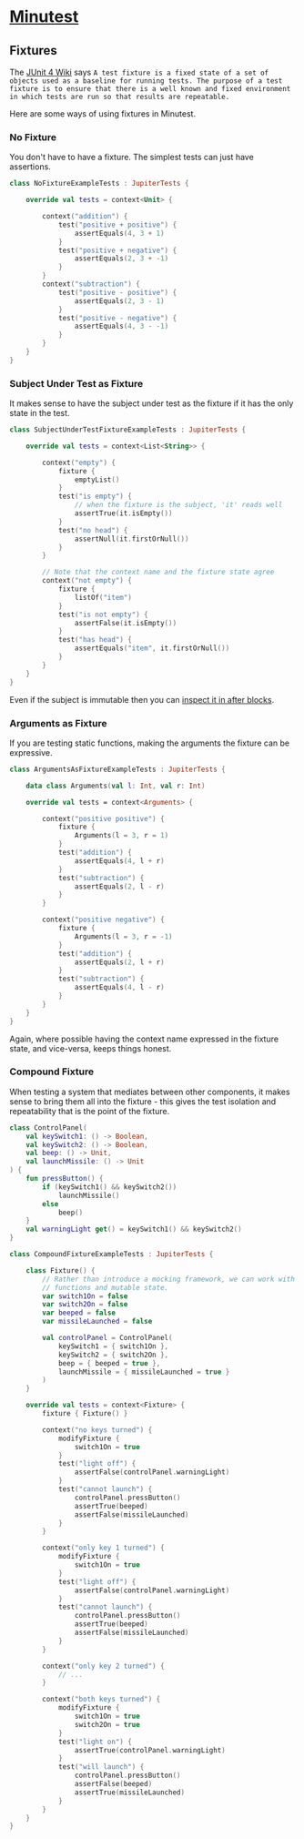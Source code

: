 # [Minutest](README.md)

## Fixtures

The [JUnit 4 Wiki](https://github.com/junit-team/junit4/wiki/test-fixtures) says `A test fixture is a fixed state of a set of objects used as a baseline for running tests. The purpose of a test fixture is to ensure that there is a well known and fixed environment in which tests are run so that results are repeatable.`

Here are some ways of using fixtures in Minutest.

### No Fixture

You don't have to have a fixture. The simplest tests can just have assertions.

```kotlin
class NoFixtureExampleTests : JupiterTests {

    override val tests = context<Unit> {

        context("addition") {
            test("positive + positive") {
                assertEquals(4, 3 + 1)
            }
            test("positive + negative") {
                assertEquals(2, 3 + -1)
            }
        }
        context("subtraction") {
            test("positive - positive") {
                assertEquals(2, 3 - 1)
            }
            test("positive - negative") {
                assertEquals(4, 3 - -1)
            }
        }
    }
}
```

### Subject Under Test as Fixture

It makes sense to have the subject under test as the fixture if it has the only state in the test.

```kotlin
class SubjectUnderTestFixtureExampleTests : JupiterTests {

    override val tests = context<List<String>> {

        context("empty") {
            fixture {
                emptyList()
            }
            test("is empty") {
                // when the fixture is the subject, 'it' reads well
                assertTrue(it.isEmpty())
            }
            test("no head") {
                assertNull(it.firstOrNull())
            }
        }

        // Note that the context name and the fixture state agree
        context("not empty") {
            fixture {
                listOf("item")
            }
            test("is not empty") {
                assertFalse(it.isEmpty())
            }
            test("has head") {
                assertEquals("item", it.firstOrNull())
            }
        }
    }
}
```

Even if the subject is immutable then you can [inspect it in after blocks](immutable-fixtures.md).
 
### Arguments as Fixture

If you are testing static functions, making the arguments the fixture can be expressive. 

```kotlin
class ArgumentsAsFixtureExampleTests : JupiterTests {

    data class Arguments(val l: Int, val r: Int)

    override val tests = context<Arguments> {

        context("positive positive") {
            fixture {
                Arguments(l = 3, r = 1)
            }
            test("addition") {
                assertEquals(4, l + r)
            }
            test("subtraction") {
                assertEquals(2, l - r)
            }
        }

        context("positive negative") {
            fixture {
                Arguments(l = 3, r = -1)
            }
            test("addition") {
                assertEquals(2, l + r)
            }
            test("subtraction") {
                assertEquals(4, l - r)
            }
        }
    }
}
```

Again, where possible having the context name expressed in the fixture state, and vice-versa, keeps things honest.

### Compound Fixture

When testing a system that mediates between other components, it makes sense to bring them all into the fixture - this gives the test isolation and repeatability that is the point of the fixture.

```kotlin
class ControlPanel(
    val keySwitch1: () -> Boolean,
    val keySwitch2: () -> Boolean,
    val beep: () -> Unit,
    val launchMissile: () -> Unit
) {
    fun pressButton() {
        if (keySwitch1() && keySwitch2())
            launchMissile()
        else
            beep()
    }
    val warningLight get() = keySwitch1() && keySwitch2()
}

class CompoundFixtureExampleTests : JupiterTests {

    class Fixture() {
        // Rather than introduce a mocking framework, we can work with
        // functions and mutable state.
        var switch1On = false
        var switch2On = false
        var beeped = false
        var missileLaunched = false

        val controlPanel = ControlPanel(
            keySwitch1 = { switch1On },
            keySwitch2 = { switch2On },
            beep = { beeped = true },
            launchMissile = { missileLaunched = true }
        )
    }

    override val tests = context<Fixture> {
        fixture { Fixture() }

        context("no keys turned") {
            modifyFixture {
                switch1On = true
            }
            test("light off") {
                assertFalse(controlPanel.warningLight)
            }
            test("cannot launch") {
                controlPanel.pressButton()
                assertTrue(beeped)
                assertFalse(missileLaunched)
            }
        }

        context("only key 1 turned") {
            modifyFixture {
                switch1On = true
            }
            test("light off") {
                assertFalse(controlPanel.warningLight)
            }
            test("cannot launch") {
                controlPanel.pressButton()
                assertTrue(beeped)
                assertFalse(missileLaunched)
            }
        }

        context("only key 2 turned") {
            // ...
        }

        context("both keys turned") {
            modifyFixture {
                switch1On = true
                switch2On = true
            }
            test("light on") {
                assertTrue(controlPanel.warningLight)
            }
            test("will launch") {
                controlPanel.pressButton()
                assertFalse(beeped)
                assertTrue(missileLaunched)
            }
        }
    }
}
```
